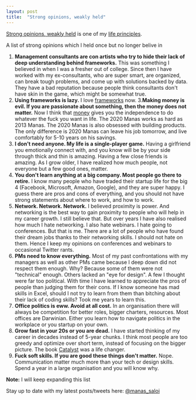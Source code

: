 ```yaml
---
layout: post
title:  "Strong opinions, weakly held"
---
```


[Strong opinions, weakly held](https://bobsutton.typepad.com/my_weblog/2006/07/strong_opinions.html) is one of my [life principles](https://manassaloi.com/2020/01/26/personal-life-frameworks.html).

A list of strong opinions which I held once but no longer belive in

1. **Management consultants are con artists who try to hide their lack of deep understanding behind frameworks.** This was something I believed in when I was a fresher out of college. Since then I have worked with my ex-consultants, who are super smart, are organized, can break tough problems, and come up with solutions backed by data. They have a bad reputation because people think consultants don't have skin in the game, which might be somewhat true.
2. **Using frameworks is lazy.** I love [frameworks](https://manassaloi.com/2020/03/05/pm-frameworks.html) now.
3.**Making money is evil. If you are passionate about something, then the money does not matter.** Now I think that [money](https://thedeepdish.org/fuck-you-money/) gives you the independence to do whatever the fuck you want in life. The 2020 Manas works as hard as 2013 Manas. The 2020 Manas is also obsessed with building products. The only difference is 2020 Manas can leave his job tomorrow, and live comfortably for 5-10 years on his savings.
4. **I don't need anyone. My life is a single-player game.** Having a girlfriend you emotionally connect with, and you know will be by your side through thick and thin is amazing. Having a few close friends is amazing. As I grow older, I have realized how much people, not everyone but a few good ones, matter.
5. **You don't learn anything at a big company. Most people go there to retire.** I know many people who have traded their startup life for the big 4 (Facebook, Microsoft, Amazon, Google), and they are super happy. I guess there are pros and cons of everything, and you should not have strong statements about where to work, and how to work.
6. **Network. Network. Network.** I believed proximity is power. And networking is the best way to gain proximity to people who will help in my career growth. I still believe that. But over years I have also realised how much I hate networking. I also hate webinars. I hate going to conferences. But that is me. There are a lot of people who have found their dream jobs thanks to their networking skills. I should not hate on them. Hence I keep my opinions on conferences and webinars to occasional Twitter rants.
7. **PMs need to know everything.** Most of my past confrontations with my managers as well as other PMs came because I deep down did not respect them enough. Why? Because some of them were not "technical" enough. Others lacked an "eye for design". A few I thought were far too political. With time I have learned to appreciate the pros of people than judging them for their cons. If I know someone has mad skills in Excel, should I not try to learn from them than bitching about their lack of coding skills? Took me years to learn this.
8. **Office politics is eww. Avoid at all cost.** In an organisation there will always be competition for better roles, bigger charters, resources. Most offices are Darwinian. Either you learn how to navigate politics in the workplace or you startup on your own.
9. **Grow fast in your 20s or you are dead.** I have started thinking of my career in decades instead of 5-year chunks. I think most people are too greedy and optimize over short term, instead of focusing on the bigger picture. The book [Catalyst](https://manassaloi.com/booksummaries/2016/05/11/catalyst-chandramouli.html) was a life changer.
10. **Fuck soft skills. If you are good these things don't matter.** Nope. Communication matter much more than your tech or design skills. Spend a year in a large organisation and you will know why.

**Note:** I will keep expanding this list

Stay up to date with my latest posts/tweets here: [@manas_saloi](http://twitter.com/manas_saloi)

